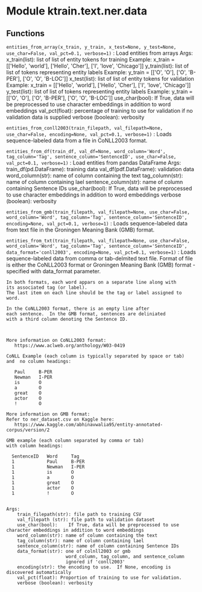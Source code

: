 Module ktrain.text.ner.data
===========================

Functions
---------

    
`entities_from_array(x_train, y_train, x_test=None, y_test=None, use_char=False, val_pct=0.1, verbose=1)`
:   Load entities from arrays
    Args:
      x_train(list): list of list of entity tokens for training
                     Example: x_train = [['Hello', 'world'], ['Hello', 'Cher'], ['I', 'love', 'Chicago']]
      y_train(list): list of list of tokens representing entity labels
                     Example:  y_train = [['O', 'O'], ['O', 'B-PER'], ['O', 'O', 'B-LOC']]
      x_test(list): list of list of entity tokens for validation 
                     Example: x_train = [['Hello', 'world'], ['Hello', 'Cher'], ['I', 'love', 'Chicago']]
      y_test(list): list of list of tokens representing entity labels
                     Example:  y_train = [['O', 'O'], ['O', 'B-PER'], ['O', 'O', 'B-LOC']]
     use_char(bool):    If True, data will be preprocessed to use character embeddings  in addition to word embeddings
     val_pct(float):  percentage of training to use for validation if no validation data is supplied
     verbose (boolean): verbosity

    
`entities_from_conll2003(train_filepath, val_filepath=None, use_char=False, encoding=None, val_pct=0.1, verbose=1)`
:   Loads sequence-labeled data from a file in CoNLL2003 format.

    
`entities_from_df(train_df, val_df=None, word_column='Word', tag_column='Tag', sentence_column='SentenceID', use_char=False, val_pct=0.1, verbose=1)`
:   Load entities from pandas DataFrame
    Args:
      train_df(pd.DataFrame): training data
      val_df(pdf.DataFrame): validation data
      word_column(str): name of column containing the text
      tag_column(str): name of column containing lael
      sentence_column(str): name of column containing Sentence IDs
      use_char(bool):    If True, data will be preprocessed to use character embeddings  in addition to word embeddings
      verbose (boolean): verbosity

    
`entities_from_gmb(train_filepath, val_filepath=None, use_char=False, word_column='Word', tag_column='Tag', sentence_column='SentenceID', encoding=None, val_pct=0.1, verbose=1)`
:   Loads sequence-labeled data from text file in the  Groningen
    Meaning Bank  (GMB) format.

    
`entities_from_txt(train_filepath, val_filepath=None, use_char=False, word_column='Word', tag_column='Tag', sentence_column='SentenceID', data_format='conll2003', encoding=None, val_pct=0.1, verbose=1)`
:   Loads sequence-labeled data from comma or tab-delmited text file.
    Format of file is either the CoNLL2003 format or Groningen Meaning
    Bank (GMB) format - specified with data_format parameter.
    
    In both formats, each word appars on a separate line along with
    its associated tag (or label).  
    The last item on each line should be the tag or label assigned to word.
    
    In the CoNLL2003 format, there is an empty line after
    each sentence.  In the GMB format, sentences are deliniated
    with a third column denoting the Sentence ID.
    
    
    
    More information on CoNLL2003 format: 
       https://www.aclweb.org/anthology/W03-0419
    
    CoNLL Example (each column is typically separated by space or tab)
    and  no column headings:
    
       Paul     B-PER
       Newman   I-PER
       is       O
       a        O
       great    O
       actor    O
       !        O
    
    More information on GMB format:
    Refer to ner_dataset.csv on Kaggle here:
       https://www.kaggle.com/abhinavwalia95/entity-annotated-corpus/version/2
    
    GMB example (each column separated by comma or tab)
    with column headings:
    
      SentenceID   Word     Tag    
      1            Paul     B-PER
      1            Newman   I-PER
      1            is       O
      1            a        O
      1            great    O
      1            actor    O
      1            !        O
    
    
    Args:
        train_filepath(str): file path to training CSV
        val_filepath (str): file path to validation dataset
        use_char(bool):    If True, data will be preprocessed to use character embeddings in addition to word embeddings
        word_column(str): name of column containing the text
        tag_column(str): name of column containing lael
        sentence_column(str): name of column containing Sentence IDs
        data_format(str): one of colnll2003 or gmb
                          word_column, tag_column, and sentence_column
                          ignored if 'conll2003'
        encoding(str): the encoding to use.  If None, encoding is discovered automatically
        val_pct(float): Proportion of training to use for validation.
        verbose (boolean): verbosity